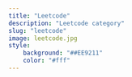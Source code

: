 ```yaml
---
title: "Leetcode"
description: "Leetcode category"
slug: "leetcode"
image: leetcode.jpg
style:
    background: "##EE9211"
    color: "#fff"
---
```

